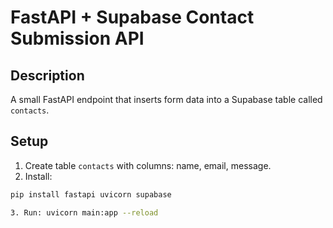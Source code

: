 # FastAPI + Supabase Contact Submission API

## Description
A small FastAPI endpoint that inserts form data into a Supabase table called `contacts`.

## Setup
1. Create table `contacts` with columns: name, email, message.
2. Install:
```bash
pip install fastapi uvicorn supabase

3. Run: uvicorn main:app --reload